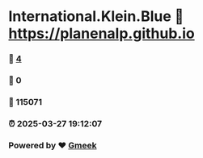 # International.Klein.Blue :link: https://planenalp.github.io 
### :page_facing_up: [4](https://planenalp.github.io/tag.html) 
### :speech_balloon: 0 
### :hibiscus: 115071 
### :alarm_clock: 2025-03-27 19:12:07 
### Powered by :heart: [Gmeek](https://github.com/Meekdai/Gmeek)
